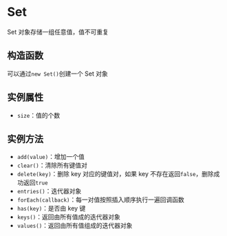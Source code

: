 # Set

Set 对象存储一组任意值，值不可重复

## 构造函数

可以通过`new Set()`创建一个 Set 对象

## 实例属性

- `size`：值的个数

## 实例方法

- `add(value)`：增加一个值
- `clear()`：清除所有键值对
- `delete(key)`：删除 key 对应的键值对，如果 key 不存在返回`false`，删除成功返回`true`
- `entries()`：迭代器对象
- `forEach(callback)`：每一对值按照插入顺序执行一遍回调函数
- `has(key)`：是否由 key 键
- `keys()`：返回由所有值成的迭代器对象
- `values()`：返回由所有值组成的迭代器对象